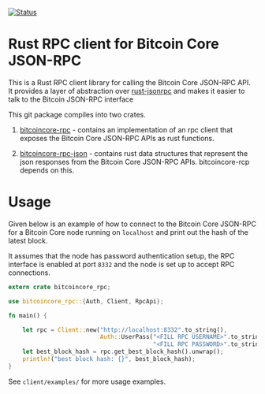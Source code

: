 [![Status](https://travis-ci.org/rust-bitcoin/rust-bitcoincore-rpc.png?branch=master)](https://travis-ci.org/rust-bitcoin/rust-bitcoincore-rpc)

# Rust RPC client for Bitcoin Core JSON-RPC 

This is a Rust RPC client library for calling the Bitcoin Core JSON-RPC API. It provides a layer of abstraction over 
[rust-jsonrpc](https://github.com/apoelstra/rust-jsonrpc) and makes it easier to talk to the Bitcoin JSON-RPC interface 

This git package compiles into two crates.
1. [bitcoincore-rpc](https://crates.io/crates/bitcoincore-rpc) - contains an implementation of an rpc client that exposes 
the Bitcoin Core JSON-RPC APIs as rust functions.

2. [bitcoincore-rpc-json](https://crates.io/crates/bitcoincore-rpc-json) -  contains rust data structures that represent 
the json responses from the Bitcoin Core JSON-RPC APIs. bitcoincore-rcp depends on this.

# Usage
Given below is an example of how to connect to the Bitcoin Core JSON-RPC for a Bitcoin Core node running on `localhost`
and print out the hash of the latest block.

It assumes that the node has password authentication setup, the RPC interface is enabled at port `8332` and the node
is set up to accept RPC connections. 

```rust
extern crate bitcoincore_rpc;

use bitcoincore_rpc::{Auth, Client, RpcApi};

fn main() {

    let rpc = Client::new("http://localhost:8332".to_string(),
                          Auth::UserPass("<FILL RPC USERNAME>".to_string(),
                                         "<FILL RPC PASSWORD>".to_string())).unwrap();
    let best_block_hash = rpc.get_best_block_hash().unwrap();
    println!("best block hash: {}", best_block_hash);
}
```

See `client/examples/` for more usage examples. 
